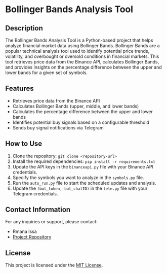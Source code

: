 # Bollinger Bands Analysis Tool

## Description

The Bollinger Bands Analysis Tool is a Python-based project that helps analyze financial market data using Bollinger Bands. Bollinger Bands are a popular technical analysis tool used to identify potential price trends, volatility, and overbought or oversold conditions in financial markets. This tool retrieves price data from the Binance API, calculates Bollinger Bands, and provides insights on the percentage difference between the upper and lower bands for a given set of symbols.

## Features

- Retrieves price data from the Binance API
- Calculates Bollinger Bands (upper, middle, and lower bands)
- Calculates the percentage difference between the upper and lower bands
- Identifies potential buy signals based on a configurable threshold
- Sends buy signal notifications via Telegram

## How to Use

1. Clone the repository: `git clone <repository-url>`
2. Install the required dependencies: `pip install -r requirements.txt`
3. Update the API keys in the `binanceapi.py` file with your Binance API credentials.
4. Specify the symbols you want to analyze in the `symbols.py` file.
5. Run the `auto_run.py` file to start the scheduled updates and analysis.
6. Update the `(bot_token, bot_chatID)` in the `tele.py` file with your Telegram credentials.

## Contact Information

For any inquiries or support, please contact:
- Rmana Issa
- [Project Repository](https://github.com/your-username/project-repo)

## License

This project is licensed under the [MIT License](LICENSE).

